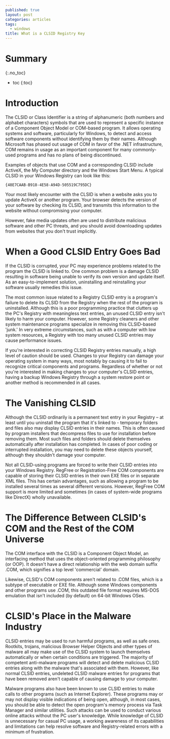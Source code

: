 ```yaml
---
published: true
layout: post
categories: articles
tags:
  - windows
title: What is a CLSID Registry Key
---
```

# Summary
{:.no_toc}

* toc
{:toc}

# Introduction

The CLSID or Class Identifier is a string of alphanumeric (both numbers and alphabet characters) symbols that are used to represent a specific instance of a Component Object Model or COM-based program. It allows operating systems and software, particularly for Windows, to detect and access software components without identifying them by their names. Although Microsoft has phased out usage of COM in favor of the .NET infrastructure, COM remains in usage as an important component for many commonly-used programs and has no plans of being discontinued.

Examples of objects that use COM and a corresponding CLSID include ActiveX, the My Computer directory and the Windows Start Menu. A typical CLSID in your Windows Registry can look like this:

    {48E7CAAB-B918-4E58-A94D-505519C795DC}

Your most likely encounter with the CLSID is when a website asks you to update ActiveX or another program. Your browser detects the version of your software by checking its CLSID, and transmits this information to the website without compromising your computer.

However, fake media updates often are used to distribute malicious software and other PC threats, and you should avoid downloading updates from websites that you don't trust implicitly.

# When a Good CLSID Entry Goes Bad

If the CLSID is corrupted, your PC may experience problems related to the program the CLSID is linked to. One common problem is a damage CLSID resulting in software being unable to verify its own version and update itself. As an easy-to-implement solution, uninstalling and reinstalling your software usually remedies this issue.

The most common issue related to a Registry CLSID entry is a program's failure to delete its CLSID from the Registry when the rest of the program is uninstalled. Although this is a poor programming practice that clutters up the PC's Registry with meaningless text entries, an unused CLSID entry isn't likely to harm your computer. However, some Registry cleaners and other system maintenance programs specialize in removing this CLSID-based 'junk.' In very extreme circumstances, such as with a computer with low system resources, a Registry with too many unused CLSID entries may cause performance issues.

If you're interested in correcting CLSID Registry entries manually, a high level of caution should be used. Changes to your Registry can damage your operating system in many ways, most notably by causing it to fail to recognize critical components and programs. Regardless of whether or not you're interested in making changes to your computer's CLSID entries, having a backup Windows Registry through a system restore point or another method is recommended in all cases.

# The Vanishing CLSID

Although the CLSID ordinarily is a permanent text entry in your Registry – at least until you uninstall the program that it's linked to - temporary folders and files also may display CLSID entries in their names. This is often caused by program installers that decompress files to use for installation before removing them. Most such files and folders should delete themselves automatically after installation has completed. In cases of poor coding or interrupted installation, you may need to delete these objects yourself, although they shouldn't damage your computer.

Not all CLSID-using programs are forced to write their CLSID entries into your Windows Registry. RegFree or Registration-Free COM components are capable of storing their CLSID entries in their own EXE files or in separate XML files. This has certain advantages, such as allowing a program to be installed several times as several different versions. However, RegFree COM support is more limited and sometimes (in cases of system-wide programs like DirectX) wholly unavailable.

# The Difference Between CLSID's COM and the Rest of the COM Universe

The COM interface with the CLSID is a Component Object Model, an interfacing method that uses the object-oriented programming philosophy (or OOP). It doesn't have a direct relationship with the web domain suffix .COM, which signifies a top level 'commercial' domain.

Likewise, CLSID's COM components aren't related to .COM files, which is a subtype of 
executable or EXE file. Although some Windows components and other programs use .COM, this outdated file format requires MS-DOS emulation that isn't included (by default) on 64-bit Windows OSes.

# CLSID's Place in the Malware Industry

CLSID entries may be used to run harmful programs, as well as safe ones. Rootkits, trojans, malicious Browser Helper Objects and other types of malware all may make use of the CLSID system to launch themselves automatically or when certain conditions are triggered. The majority of competent anti-malware programs will detect and delete malicious CLSID entries along with the malware that's associated with them. However, like normal CLSID entries, undeleted CLSID malware entries for programs that have been removed aren't capable of causing damage to your computer.

Malware programs also have been known to use CLSID entries to make calls to other programs (such as Internet Explorer). These programs may or may not display visible indications of being open, although, in most cases, you should be able to detect the open program's memory process via Task Manager and similar utilities. Such attacks can be used to conduct various online attacks without the PC user's knowledge. While knowledge of CLSID is unnecessary for casual PC usage, a working awareness of its capabilities and limitations can help resolve software and Registry-related errors with a minimum of frustration.
